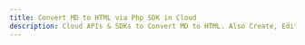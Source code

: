 ---title: Convert MD to HTML via Php SDK in Clouddescription: Cloud APIs & SDKs to Convert MD to HTML. Also Create, Edit & Render Microsoft Word & OpenOffice documents in the Cloud.---